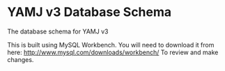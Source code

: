 YAMJ v3 Database Schema
=======================

The database schema for YAMJ v3

This is built using MySQL Workbench.
You will need to download it from here: http://www.mysql.com/downloads/workbench/
To review and make changes.
